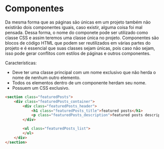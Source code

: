 # Componentes
Da mesma forma que as páginas são únicas em um projeto também não existirão dois componentes iguais, caso existir, alguma coisa foi mal pensada. Dessa forma, o nome do componete pode ser utilizado como classe CSS e assim teremos uma classe única no projeto. Componentes são blocos de código HTML que podem ser reutilizados em várias partes do projeto e é essencial que suas classes sejam únicas, pois caso não sejam, isso pode gerar conflitos com estilos de páginas e outros componentes.

Características:
- Deve ter uma classe principal com um nome exclusivo que não herda o nome de nenhum outro elemento.
- Todos os elementos dentro de um componente herdam seu nome.
- Possuem um CSS exclusivo.

```html
<section class="featuredPosts">
	<div class="featuredPosts_container">
		<div class="featuredPosts_header">
			<h1 class="featuredPosts_title">featured posts</h1>
			<p class="featuredPosts_description">featured posts description</p>
		</div>

		<ul class="featuredPosts_list">
		</ul>
	</div>
</section>
```